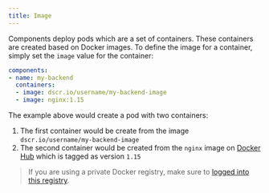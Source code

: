 ```yaml
---
title: Image
---
```


Components deploy pods which are a set of containers. These containers are created based on Docker images. To define the image for a container, simply set the `image` value for the container:
```yaml
components:
- name: my-backend
  containers:
  - image: dscr.io/username/my-backend-image
  - image: nginx:1.15
```
The example above would create a pod with two containers:
1. The first container would be create from the image `dscr.io/username/my-backend-image`
2. The second container would be created from the `nginx` image on [Docker Hub](https://hub.docker.com) which is tagged as version `1.15`

> If you are using a private Docker registry, make sure to [logged into this registry](/docs/image-building/registries/authentication).
